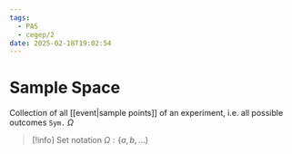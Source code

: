 ```yaml
---
tags:
  - PAS
  - cegep/2
date: 2025-02-18T19:02:54
---
```


# Sample Space

Collection of all [[event|sample points]] of an experiment, i.e. all possible outcomes
`Sym.` $\Omega$

> [!info] Set notation
> $\Omega:\{ a, b, \dots \}$